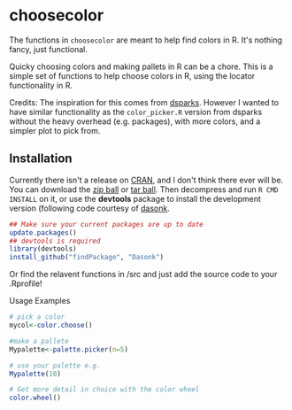 choosecolor
==========

The functions in `choosecolor` are meant to help find colors in R. 
It's nothing fancy, just functional.

Quicky choosing colors and making pallets in R can be a chore.
This is a simple set of functions to help choose colors in R,
using the locator functionality in R.

Credits:
The inspiration for this comes from [dsparks](https://gist.github.com/dsparks/4021110).
However I wanted to have similar functionality as the `color_picker.R` 
version from dsparks without the heavy overhead (e.g. packages), with 
more colors, and a simpler plot to pick from.

## Installation

Currently there isn't a release on [CRAN](http://cran.r-project.org/),
and I don't think there ever will be. You can 
download the [zip ball](https://github.com/MarcoDVisser/choosecolor/zipball/master) 
or [tar ball](https://github.com/MarcoDVisser/choosecolor/tarball/master).
Then decompress and run `R CMD INSTALL` on it, 
or use the **devtools** package to install the development version
(following code courtesy of [dasonk](https://github.com/Dasonk).

```r
## Make sure your current packages are up to date
update.packages()
## devtools is required
library(devtools)
install_github("findPackage", "Dasonk")
```

Or find the relavent functions in /src and just 
add the source code to your .Rprofile!
 
Usage Examples

```r
# pick a color
mycol<-color.choose()

#make a pallete 
Mypalette<-palette.picker(n=5) 

# use your palette e.g.
Mypalette(10)

# Get more detail in choice with the color wheel
color.wheel()

```
